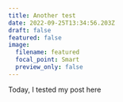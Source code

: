 ```yaml
---
title: Another test
date: 2022-09-25T13:34:56.203Z
draft: false
featured: false
image:
  filename: featured
  focal_point: Smart
  preview_only: false
---
```

T﻿oday, I tested my post here